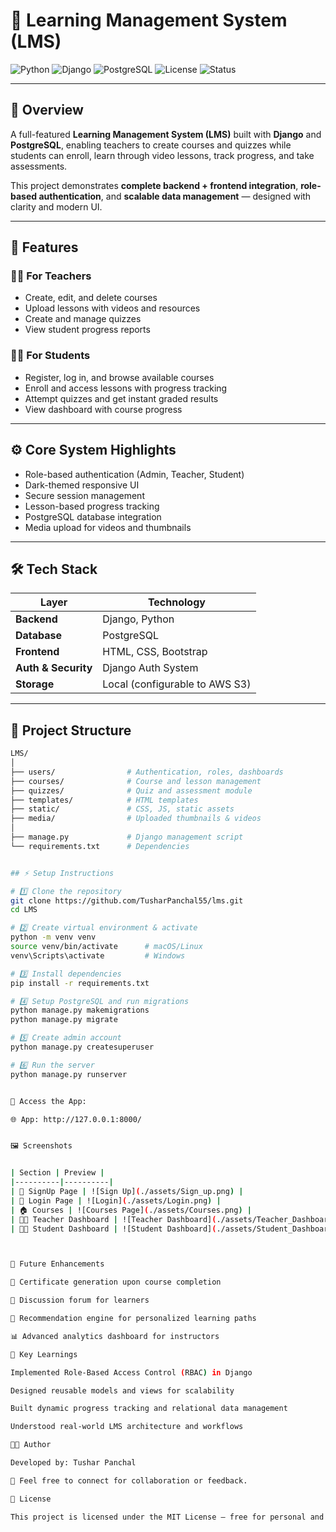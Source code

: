 # 📘 Learning Management System (LMS)

![Python](https://img.shields.io/badge/Python-3.10-blue?logo=python)
![Django](https://img.shields.io/badge/Django-5.0-darkgreen?logo=django)
![PostgreSQL](https://img.shields.io/badge/PostgreSQL-Database-blue?logo=postgresql)
![License](https://img.shields.io/badge/License-MIT-yellow)
![Status](https://img.shields.io/badge/Project%20Phase-Completed-brightgreen)

---

## 🧩 Overview

A full-featured **Learning Management System (LMS)** built with **Django** and **PostgreSQL**, enabling teachers to create courses and quizzes while students can enroll, learn through video lessons, track progress, and take assessments.

This project demonstrates **complete backend + frontend integration**, **role-based authentication**, and **scalable data management** — designed with clarity and modern UI.

---

## 🚀 Features

### 👨‍🏫 For Teachers
- Create, edit, and delete courses  
- Upload lessons with videos and resources  
- Create and manage quizzes  
- View student progress reports  

### 👩‍🎓 For Students
- Register, log in, and browse available courses  
- Enroll and access lessons with progress tracking  
- Attempt quizzes and get instant graded results  
- View dashboard with course progress  

---

## ⚙️ Core System Highlights
- Role-based authentication (Admin, Teacher, Student)  
- Dark-themed responsive UI  
- Secure session management  
- Lesson-based progress tracking  
- PostgreSQL database integration  
- Media upload for videos and thumbnails  

---

## 🛠️ Tech Stack

| Layer | Technology |
|-------|-------------|
| **Backend** | Django, Python |
| **Database** | PostgreSQL |
| **Frontend** | HTML, CSS, Bootstrap |
| **Auth & Security** | Django Auth System |
| **Storage** | Local (configurable to AWS S3) |

---

## 📁 Project Structure

```bash
LMS/
│
├── users/                # Authentication, roles, dashboards
├── courses/              # Course and lesson management
├── quizzes/              # Quiz and assessment module
├── templates/            # HTML templates
├── static/               # CSS, JS, static assets
├── media/                # Uploaded thumbnails & videos
│
├── manage.py             # Django management script
└── requirements.txt      # Dependencies


## ⚡ Setup Instructions

# 1️⃣ Clone the repository
git clone https://github.com/TusharPanchal55/lms.git
cd LMS

# 2️⃣ Create virtual environment & activate
python -m venv venv
source venv/bin/activate      # macOS/Linux
venv\Scripts\activate         # Windows

# 3️⃣ Install dependencies
pip install -r requirements.txt

# 4️⃣ Setup PostgreSQL and run migrations
python manage.py makemigrations
python manage.py migrate

# 5️⃣ Create admin account
python manage.py createsuperuser

# 6️⃣ Run the server
python manage.py runserver


🔗 Access the App:

🌐 App: http://127.0.0.1:8000/


🖼️ Screenshots


| Section | Preview |
|----------|----------|
| 📝 SignUp Page | ![Sign Up](./assets/Sign_up.png) |
| 🔐 Login Page | ![Login](./assets/Login.png) |
| 🏠 Courses | ![Courses Page](./assets/Courses.png) |
| 👨‍🏫 Teacher Dashboard | ![Teacher Dashboard](./assets/Teacher_Dashboard.png) |
| 👩‍🎓 Student Dashboard | ![Student Dashboard](./assets/Student_Dashboard.png) |



🎯 Future Enhancements

🪪 Certificate generation upon course completion

💬 Discussion forum for learners

🤖 Recommendation engine for personalized learning paths

📊 Advanced analytics dashboard for instructors

🧠 Key Learnings

Implemented Role-Based Access Control (RBAC) in Django

Designed reusable models and views for scalability

Built dynamic progress tracking and relational data management

Understood real-world LMS architecture and workflows

🧑‍💻 Author

Developed by: Tushar Panchal

💼 Feel free to connect for collaboration or feedback.

📜 License

This project is licensed under the MIT License — free for personal and commercial use.